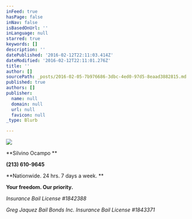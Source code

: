 ```yaml
---
inFeed: true
hasPage: false
inNav: false
isBasedOnUrl: ''
inLanguage: null
starred: true
keywords: []
description: ''
datePublished: '2016-02-12T22:11:03.414Z'
dateModified: '2016-02-12T22:11:01.276Z'
title: ''
author: []
sourcePath: _posts/2016-02-05-7b976686-3dbc-4ed0-97d5-8eaad3882815.md
published: true
authors: []
publisher:
  name: null
  domain: null
  url: null
  favicon: null
_type: Blurb

---
```

![](https://s3-us-west-2.amazonaws.com/the-grid-img/p/2004bf12a97e265daa4d29e8c6d8127a2b951014.jpg)

**Silvino Ocampo **

**(213) 610-9645**

**Nationwide. 24 hrs. 7 days a week. **

**Your freedom. Our priority.**

_Insurance Bail License \#1842388_

_Greg Jaquez Bail Bonds Inc. Insurance Bail License \#1843371_